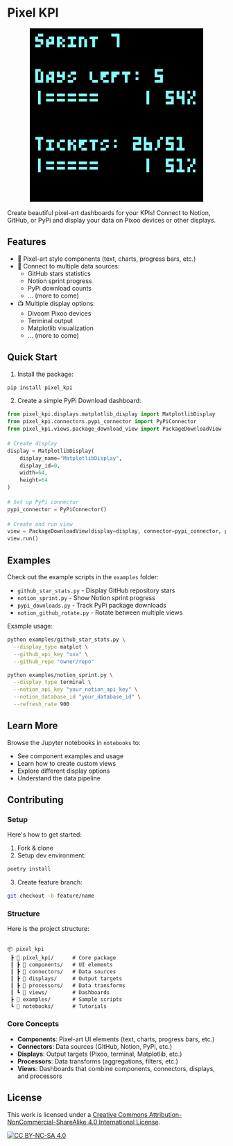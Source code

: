 # Pixel KPI

<p align="center">
  <img src="docs/images/dashboard_example.png" width="400"/>
</p>

Create beautiful pixel-art dashboards for your KPIs! Connect to Notion, GitHub, or PyPi and display your data on Pixoo devices or other displays.


## Features
- 🎨 Pixel-art style components (text, charts, progress bars, etc.)
- 🔌 Connect to multiple data sources:
    - GitHub stars statistics
    - Notion sprint progress
    - PyPi download counts
    - ... (more to come)
- 📺 Multiple display options:
    - Divoom Pixoo devices
    - Terminal output
    - Matplotlib visualization
    - ... (more to come)

## Quick Start

1. Install the package:

```bash
pip install pixel_kpi
```

2. Create a simple PyPi Download dashboard:

```python
from pixel_kpi.displays.matplotlib_display import MatplotlibDisplay
from pixel_kpi.connectors.pypi_connector import PyPiConnector
from pixel_kpi.views.package_download_view import PackageDownloadView

# Create display
display = MatplotlibDisplay(
    display_name="MatplotlibDisplay",
    display_id=0,
    width=64,
    height=64
)

# Set up PyPi connector
pypi_connector = PyPiConnector()

# Create and run view 
view = PackageDownloadView(display=display, connector=pypi_connector, processor=None, refresh_rate=60*15, main_color=(80, 255, 255), package_name=args.package_name)
view.run()
```

## Examples

Check out the example scripts in the `examples` folder:
- `github_star_stats.py` - Display GitHub repository stars
- `notion_sprint.py` - Show Notion sprint progress
- `pypi_downloads.py` - Track PyPi package downloads
- `notion_github_rotate.py` - Rotate between multiple views

Example usage:

```bash
python examples/github_star_stats.py \
  --display_type matplot \
  --github_api_key "xxx" \
  --github_repo "owner/repo"
```

```bash
python examples/notion_sprint.py \
  --display_type terminal \
  --notion_api_key "your_notion_api_key" \
  --notion_database_id "your_database_id" \
  --refresh_rate 900 
```

## Learn More
Browse the Jupyter notebooks in `notebooks` to:
- See component examples and usage
- Learn how to create custom views
- Explore different display options
- Understand the data pipeline

## Contributing

### Setup
Here's how to get started:

1. Fork & clone
2. Setup dev environment:
```bash
poetry install
```
3. Create feature branch:
```bash
git checkout -b feature/name
```

### Structure

Here is the project structure:

```plaintext

📦 pixel_kpi
 ┣ 📂 pixel_kpi/      # Core package
 ┃ ┣ 📂 components/   # UI elements
 ┃ ┣ 📂 connectors/   # Data sources
 ┃ ┣ 📂 displays/     # Output targets
 ┃ ┣ 📂 processors/   # Data transforms
 ┃ ┗ 📂 views/        # Dashboards
 ┣ 📂 examples/       # Sample scripts
 ┗ 📂 notebooks/      # Tutorials
```

### Core Concepts

- **Components**: Pixel-art UI elements (text, charts, progress bars, etc.)
- **Connectors**: Data sources (GitHub, Notion, PyPi, etc.)
- **Displays**: Output targets (Pixoo, terminal, Matplotlib, etc.)
- **Processors**: Data transforms (aggregations, filters, etc.)
- **Views**: Dashboards that combine components, connectors, displays, and processors

## License

This work is licensed under a
[Creative Commons Attribution-NonCommercial-ShareAlike 4.0 International License][cc-by-nc-sa].

[![CC BY-NC-SA 4.0][cc-by-nc-sa-image]][cc-by-nc-sa]

[cc-by-nc-sa]: http://creativecommons.org/licenses/by-nc-sa/4.0/

[cc-by-nc-sa-image]: https://licensebuttons.net/l/by-nc-sa/4.0/88x31.png

[cc-by-nc-sa-shield]: https://img.shields.io/badge/License-CC%20BY--NC--SA%204.0-lightgrey.svg
